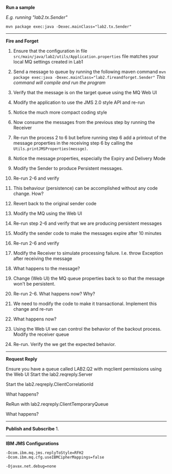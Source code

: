**Run a sample**

_E.g. running "lab2.tx.Sender"_

`mvn package exec:java -Dexec.mainClass="lab2.tx.Sender"`


***

**Fire and Forget**


1. Ensure that the configuration in file `src/main/java/lab2/utils/Application.properties`  file matches your 
local MQ settings created in Lab1

2. Send a message to queue by running the following maven command
``mvn package exec:java -Dexec.mainClass="lab2.fireandforget.Sender"``
_This command will compile and run the program_ 

3. Verify that the message is on the target queue using the MQ Web UI

4. Modify the application to use the JMS 2.0 style API and re-run

5. Notice the much more compact coding style

6. Now consume the messages from the previous step by running the Receiver

7. Re-run the process 2 to 6 but before running step 6 add a printout of the message properties in the 
receiving step 6 by calling the `Utils.printJMSProperties(messge)`.

8. Notice the message properties, especially the Expiry and Delivery Mode

9. Modify the Sender to produce Persistent messages.

10. Re-run 2-6 and verify 

11. This behaviour (persistence) can be accomplished without any code change. How?

12. Revert back to the original sender code

13. Modify the MQ using the Web UI 

14. Re-run step 2-6 and verify that we are producing persistent messages

15. Modify the sender code to make the messages expire after 10 minutes

16. Re-run 2-6 and verify

17. Modify the Receiver to simulate processing failure. I.e. throw Exception after receiving the message

18. What happens to the message?

19. Change (Web UI) the MQ queue properties back to so that the message won't be persistent.

20. Re-run 2-6. What happens now? Why?

21. We need to modify the code to make it transactional. Implement this change and re-run

22. What happens now?

23. Using the Web UI we can control the behavior of the backout process. Modify the receiver queue

24. Re-run. Verify the we get the expected behavior. 

 

***
**Request Reply**

Ensure you have a queue called LAB2.Q2 with mqclient permissions using the Web UI
Start the lab2.reqreply.Server

Start the lab2.reqreply.ClientCorrelationId

What happens?

ReRun with lab2.reqreply.ClientTemporaryQueue

What happens?



***
**Publish and Subscribe**
1. 

***


**IBM JMS Configurations**

```
-Dcom.ibm.mq.jms.replyToStyle=RFH2 
-Dcom.ibm.mq.cfg.useIBMCipherMappings=false 
```



```
-Djavax.net.debug=none 
```